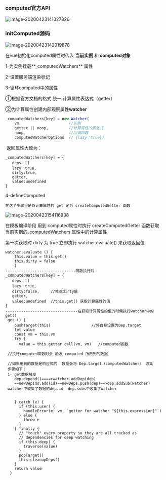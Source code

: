 ### computed官方API

![image-20200423141327826](C:\Users\Administrator\AppData\Roaming\Typora\typora-user-images\image-20200423141327826.png)

### initComputed源码

![image-20200423142019878](C:\Users\Administrator\AppData\Roaming\Typora\typora-user-images\image-20200423142019878.png)

在vue初始化computed属性时传入  **当前实例**    和 **computed对象**

1-为实例挂载**_computedWatchers** 属性

2-设置服务端渲染标记

3-循环computed中的属性

   ①根据官方文档的格式 统一 计算属性表达式（getter） 

   ②为计算属性创建内部观察属性**watcher**  

```javascript
_computedWatchers[key] = new Watcher(  
    vm,               		//实例
    getter || noop,         //计算属性的表达式
    noop,                   //回调函数 
    computedWatcherOptions  // {lazy：true})
```

​       返回属性大致为：

```
_computedWatchers[key] = {
   deps：[]
   lazy：true,
   dirty:true,
   getter,
   value:undefined
}
```

4-defineComputed

```
在这个步骤里是将计算属性的 get 定为 createComputedGetter 函数
```

![image-20200423154116938](C:\Users\Administrator\AppData\Roaming\Typora\typora-user-images\image-20200423154116938.png)

在模板编译阶段 用到 computed属性时执行 createComputedGetter 函数获取 当前实例的_computedWatchers 属性中的计算属性

第一次获取时 dirty 为 true 立即执行 watcher.evaluate()  来获取返回值 

```
watcher.evaluate () {  
	this.value = this.get() 
    this.dirty = false
    }
-------------------------------函数执行后    
_computedWatchers[key] = {
   deps：[]
   lazy：true,
   dirty:false,     //修改dirty值
   getter,
   value:undefined  //this.get() 获取计算属性的值  
}
--------------------------------在获取计算属性的值的时候执行watcher中的get() 
 get () {
    pushTarget(this)                  //将自身设置为Dep.target
    let value
    const vm = this.vm
    try {
      value = this.getter.call(vm, vm)   //computed函数
      
 //执行computed函数时会 触发 computed 所用到的数据 
 
 //如果用到的数据是响应式的  数据会将 Dep.target（computedWatcher） 收集
 步骤如下：
 1- get数据触发
    dep.depend()====>watcher.addDep(dep)
    ==newDepIds.add(id)==newDeps.push(dep)==>dep.addSub(watcher)
 watcher中收集了数据的dep.id  dep.subs中收集了watcher
      
      
    } catch (e) {
      if (this.user) {
        handleError(e, vm, `getter for watcher "${this.expression}"`)
      } else {
        throw e
      }
    } finally {
      // "touch" every property so they are all tracked as
      // dependencies for deep watching
      if (this.deep) {
        traverse(value)
      }
      popTarget()
      this.cleanupDeps()
    }
    return value
  }
```
